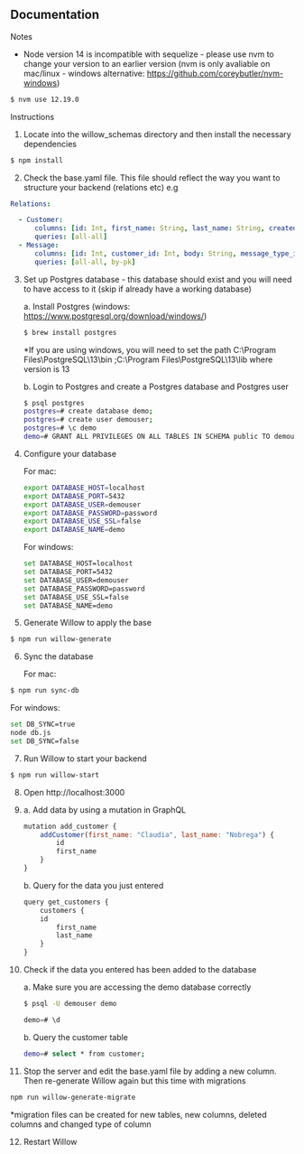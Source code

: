 ## Documentation
Notes
- Node version 14 is incompatible with sequelize - please use nvm to change your version to an earlier version (nvm is only avaliable on mac/linux - windows alternative: https://github.com/coreybutler/nvm-windows)

```bash
$ nvm use 12.19.0
```

Instructions
1. Locate into the willow_schemas directory and then install the necessary dependencies

```bash
$ npm install
```

2. Check the base.yaml file. This file should reflect the way you want to structure your backend (relations etc) e.g

```yaml
Relations:

  - Customer:
      columns: [id: Int, first_name: String, last_name: String, created_date: Date]
      queries: [all-all]
  - Message:
      columns: [id: Int, customer_id: Int, body: String, message_type_id: Int, created_date: Date]
      queries: [all-all, by-pk]
```

3. Set up Postgres database - this database should exist and you will need to have access to it (skip if already have a working database)


    a. Install Postgres (windows: https://www.postgresql.org/download/windows/)

    ```bash
    $ brew install postgres
    ```
    *If you are using windows, you will need to set the path C:\Program Files\PostgreSQL\13\bin ;C:\Program Files\PostgreSQL\13\lib where version is 13
    
    b. Login to Postgres and create a Postgres database and Postgres user

     ```bash
    $ psql postgres
    postgres=# create database demo;
    postgres=# create user demouser;
    postgres=# \c demo
    demo=# GRANT ALL PRIVILEGES ON ALL TABLES IN SCHEMA public TO demouser;
    ```

4. Configure your database

   For mac:
    ```bash
    export DATABASE_HOST=localhost
    export DATABASE_PORT=5432
    export DATABASE_USER=demouser
    export DATABASE_PASSWORD=password
    export DATABASE_USE_SSL=false
    export DATABASE_NAME=demo
    ```
    
    For windows:
    ```bash
    set DATABASE_HOST=localhost
    set DATABASE_PORT=5432
    set DATABASE_USER=demouser
    set DATABASE_PASSWORD=password
    set DATABASE_USE_SSL=false
    set DATABASE_NAME=demo
    ```

5. Generate Willow to apply the base

```bash
$ npm run willow-generate 
```

6. Sync the database

   For mac:
```bash
$ npm run sync-db
```
   For windows:
   ```bash
  set DB_SYNC=true
  node db.js
  set DB_SYNC=false
```

7. Run Willow to start your backend 

```bash
$ npm run willow-start
```

8. Open http://localhost:3000

9. 
    a. Add data by using a mutation in GraphQL 

    ```javascript
    mutation add_customer {
        addCustomer(first_name: "Claudia", last_name: "Nobrega") {
            id
            first_name
        }
    }
    ```

    b. Query for the data you just entered

    ```javascript
    query get_customers {
        customers {
		id 
        	first_name
        	last_name
        }
    }
    ```

10. Check if the data you entered has been added to the database

	a. Make sure you are accessing the demo database correctly
	
	```bash
	$ psql -U demouser demo
	```
    ```javascript 
	demo=# \d
	```
	
	b. Query the customer table
	
	```bash
   	demo=# select * from customer;
    ```

	
11. Stop the server and edit the base.yaml file by adding a new column. Then re-generate Willow again but this time with migrations

```bash
npm run willow-generate-migrate
```

*migration files can be created for new tables, new columns, deleted columns and changed type of column

12. Restart Willow
